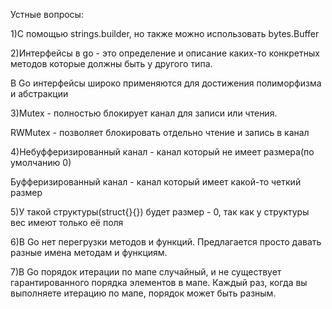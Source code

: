Устные вопросы:


1)С помощью strings.builder, но также можно использовать bytes.Buffer


2)Интерфейсы в go - это определение и описание каких-то конкретных методов которые должны быть у другого типа. 

В Go интерфейсы широко применяются для достижения полиморфизма и абстракции

3)Mutex - полностью блокирует канал для записи или чтения. 

RWMutex - позволяет блокировать отдельно чтение и запись в канал

4)Небуфферизированный канал - канал который не имеет размера(по умолчанию 0)

Буфферизированный канал - канал который имеет какой-то четкий размер

5)У такой структуры(struct{}{}) будет размер - 0, так как у структуры вес имеют только её поля

6)В Go нет перегрузки методов и функций. Предлагается просто давать разные имена методам и функциям.

7)В Go порядок итерации по мапе случайный, и не существует гарантированного порядка элементов в мапе. Каждый раз, когда вы выполняете итерацию по мапе, порядок может быть разным.
